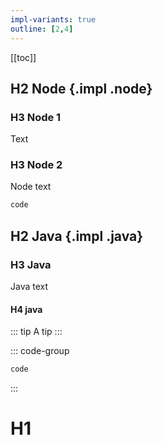 ```yaml
---
impl-variants: true
outline: [2,4]
---
```


[[toc]]

## H2 Node {.impl .node}

### H3 Node 1

<div>
Text
</div>

### H3 Node 2

Node text

```sh
code
```

## H2 Java {.impl .java}

### H3 Java

Java text

#### H4 java

::: tip
A tip
:::

::: code-group

```sh
code
```
:::


# H1

